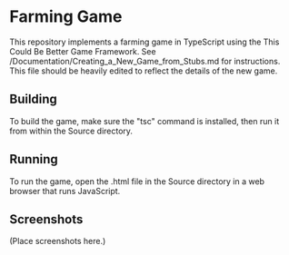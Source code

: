 Farming Game
============

This repository implements a farming game in TypeScript using the This Could Be Better Game Framework.  See /Documentation/Creating_a_New_Game_from_Stubs.md for instructions.  This file should be heavily edited to reflect the details of the new game.  


Building
--------

To build the game, make sure the "tsc" command is installed, then run it from within the Source directory.


Running
-------

To run the game, open the .html file in the Source directory in a web browser that runs JavaScript.


Screenshots
-----------

(Place screenshots here.)
